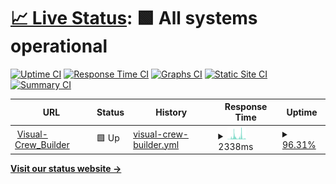 # [📈 Live Status](https://demo.upptime.js.org): <!--live status--> **🟩 All systems operational**

[![Uptime CI](https://github.com/Ckal/uptime/Ckal/uptime/workflows/Uptime%20CI/badge.svg)](https://github.com/Ckal/uptime/Ckal/uptime/actions?query=workflow%3A%22Uptime+CI%22)
[![Response Time CI](https://github.com/Ckal/uptime/Ckal/uptime/workflows/Response%20Time%20CI/badge.svg)](https://github.com/Ckal/uptime/Ckal/uptime/actions?query=workflow%3A%22Response+Time+CI%22)
[![Graphs CI](https://github.com/Ckal/uptime/Ckal/uptime/workflows/Graphs%20CI/badge.svg)](https://github.com/Ckal/uptime/Ckal/uptime/actions?query=workflow%3A%22Graphs+CI%22)
[![Static Site CI](https://github.com/Ckal/uptime/Ckal/uptime/workflows/Static%20Site%20CI/badge.svg)](https://github.com/Ckal/uptime/Ckal/uptime/actions?query=workflow%3A%22Static+Site+CI%22)
[![Summary CI](https://github.com/Ckal/uptime/Ckal/uptime/workflows/Summary%20CI/badge.svg)](https://github.com/Ckal/uptime/Ckal/uptime/actions?query=workflow%3A%22Summary+CI%22)

<!--start: status pages-->
<!-- This summary is generated by Upptime (https://github.com/upptime/upptime) -->
<!-- Do not edit this manually, your changes will be overwritten -->
<!-- prettier-ignore -->
| URL | Status | History | Response Time | Uptime |
| --- | ------ | ------- | ------------- | ------ |
| <img alt="" src="https://icons.duckduckgo.com/ip3/visual-crew-builder.ai.ico" height="13"> [Visual-Crew_Builder](https://visual-crew-builder.ai) | 🟩 Up | [visual-crew-builder.yml](https://github.com/Ckal/Uptime/commits/HEAD/history/visual-crew-builder.yml) | <details><summary><img alt="Response time graph" src="./graphs/visual-crew-builder/response-time-week.png" height="20"> 2338ms</summary><br><a href="https://Ckal.github.io/Uptime/history/visual-crew-builder"><img alt="Response time 735" src="https://img.shields.io/endpoint?url=https%3A%2F%2Fraw.githubusercontent.com%2FCkal%2FUptime%2FHEAD%2Fapi%2Fvisual-crew-builder%2Fresponse-time.json"></a><br><a href="https://Ckal.github.io/Uptime/history/visual-crew-builder"><img alt="24-hour response time 216" src="https://img.shields.io/endpoint?url=https%3A%2F%2Fraw.githubusercontent.com%2FCkal%2FUptime%2FHEAD%2Fapi%2Fvisual-crew-builder%2Fresponse-time-day.json"></a><br><a href="https://Ckal.github.io/Uptime/history/visual-crew-builder"><img alt="7-day response time 2338" src="https://img.shields.io/endpoint?url=https%3A%2F%2Fraw.githubusercontent.com%2FCkal%2FUptime%2FHEAD%2Fapi%2Fvisual-crew-builder%2Fresponse-time-week.json"></a><br><a href="https://Ckal.github.io/Uptime/history/visual-crew-builder"><img alt="30-day response time 1111" src="https://img.shields.io/endpoint?url=https%3A%2F%2Fraw.githubusercontent.com%2FCkal%2FUptime%2FHEAD%2Fapi%2Fvisual-crew-builder%2Fresponse-time-month.json"></a><br><a href="https://Ckal.github.io/Uptime/history/visual-crew-builder"><img alt="1-year response time 735" src="https://img.shields.io/endpoint?url=https%3A%2F%2Fraw.githubusercontent.com%2FCkal%2FUptime%2FHEAD%2Fapi%2Fvisual-crew-builder%2Fresponse-time-year.json"></a></details> | <details><summary><a href="https://Ckal.github.io/Uptime/history/visual-crew-builder">96.31%</a></summary><a href="https://Ckal.github.io/Uptime/history/visual-crew-builder"><img alt="All-time uptime 99.34%" src="https://img.shields.io/endpoint?url=https%3A%2F%2Fraw.githubusercontent.com%2FCkal%2FUptime%2FHEAD%2Fapi%2Fvisual-crew-builder%2Fuptime.json"></a><br><a href="https://Ckal.github.io/Uptime/history/visual-crew-builder"><img alt="24-hour uptime 100.00%" src="https://img.shields.io/endpoint?url=https%3A%2F%2Fraw.githubusercontent.com%2FCkal%2FUptime%2FHEAD%2Fapi%2Fvisual-crew-builder%2Fuptime-day.json"></a><br><a href="https://Ckal.github.io/Uptime/history/visual-crew-builder"><img alt="7-day uptime 96.31%" src="https://img.shields.io/endpoint?url=https%3A%2F%2Fraw.githubusercontent.com%2FCkal%2FUptime%2FHEAD%2Fapi%2Fvisual-crew-builder%2Fuptime-week.json"></a><br><a href="https://Ckal.github.io/Uptime/history/visual-crew-builder"><img alt="30-day uptime 99.04%" src="https://img.shields.io/endpoint?url=https%3A%2F%2Fraw.githubusercontent.com%2FCkal%2FUptime%2FHEAD%2Fapi%2Fvisual-crew-builder%2Fuptime-month.json"></a><br><a href="https://Ckal.github.io/Uptime/history/visual-crew-builder"><img alt="1-year uptime 99.34%" src="https://img.shields.io/endpoint?url=https%3A%2F%2Fraw.githubusercontent.com%2FCkal%2FUptime%2FHEAD%2Fapi%2Fvisual-crew-builder%2Fuptime-year.json"></a></details>

<!--end: status pages-->

[**Visit our status website →**](https://demo.upptime.js.org)
